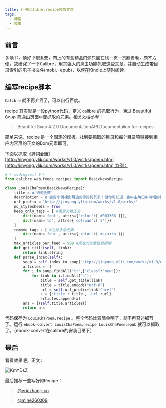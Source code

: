 ```yaml
---
title: 利用Calibre.recipe爬取文章
tags:
  - 博客
  - 爬虫
---
```


## 前言

多读书，读好书很重要，网上的有些精品资源只能在线一页一页翻着看，颇不方便，故研究了一下Calibre，用其强大的爬虫功能抓取这些文章，并自动生成带目录索引的电子书文件(mobi、epub)，以便在Kindle上随时阅读。

## 编写recipe脚本

`Calibre` 就不再介绍了，可以自行百度。

recipe 其实就是一段python代码，定义 calibre 的抓取行为，通过 Beautiful Soup 筛选出页面中要抓取的元素。相关文档参考：

> Beautiful Soup 4.2.0 DocumentationAPI Documentation for recipes
> 

简单来说，recipe 是一个固定的模板。找到要抓取的目录和每个目录项链接到相应内容页的正文的Dom元素即可。

下面以抓取《詩詞金庸》[http://jinyong.ylib.com/works/v1.0/works/poem.htm](http://jinyong.ylib.com/works/v1.0/works/poem.htm) 为例：

```python
#-*-coding:utf-8-*-
from calibre.web.feeds.recipes import BasicNewsRecipe

class LouisChaPoem(BasicNewsRecipe):
	title = u'诗词金庸'
	description = u'金庸小說裡出現過的詩詞何其多！但你可知道，書中主角口中吟唱的詞句，究竟是金庸自己作的，還是「移花接木」引過來的呢？卻又是引自何處，原典為何？哈！好奇吧！在閱讀金庸小說之際，千萬別忽略了這許多有趣的中國傳統文化事物。就讓我們從古典詩詞開始尋根，一探金庸文化「寶山」，可別空手而回哦！ '
	url_prefix = 'http://jinyong.ylib.com/works/v1.0/works/'
	no_stylesheets = True
	keep_only_tags = [ #保留文章正文
		dict(name='font', attrs={'color':['#003366']}),
	  	dict(name='td', attrs={'colspan':['3']})
	]
	remove_tags = [ #去除多余元素
		dict(name='font', attrs={'color':['#CC3333']})
	]
	max_articles_per_feed = 999 #爬取的文章数目限制
	def get_title(self, link):
		return link.string
	def parse_index(self):
		soup = self.index_to_soup('http://jinyong.ylib.com/works/v1.0/works/poem.htm')
		articles = []
		for i in soup.findAll("tr",{"class":"new"}):
			for link in i.findAll("a"):
				title = self.get_title(link)
				title = title.encode("utf-8")
				url = self.url_prefix+link["href"]
				a = {'title': title , 'url':url}
				articles.append(a)
		ans = [(self.title,articles)]
		return ans
```

代码保存为 `LouisChaPoem.recipe` 。整个代码比较简单明了，就不再赘述细节了。运行 `ebook-convert LouisChaPoem.recipe LouisChaPoem.epub`  就可以抓取了。（ebook-convert在calibre的安装目录下）

## 最后

看看效果吧，正文：

![KmYDsZ](https://cdn.jsdelivr.net/gh/MarsAuthority/sec_pic@master/uPic/2023-02/KmYDsZ.jpg)

最后推荐一些写好的Recipe：

> [@ericzhang-cn](https://github.com/ericzhang-cn/kindle-open-books)

> [@mine260309](https://github.com/mine260309/calibre_recipes)
